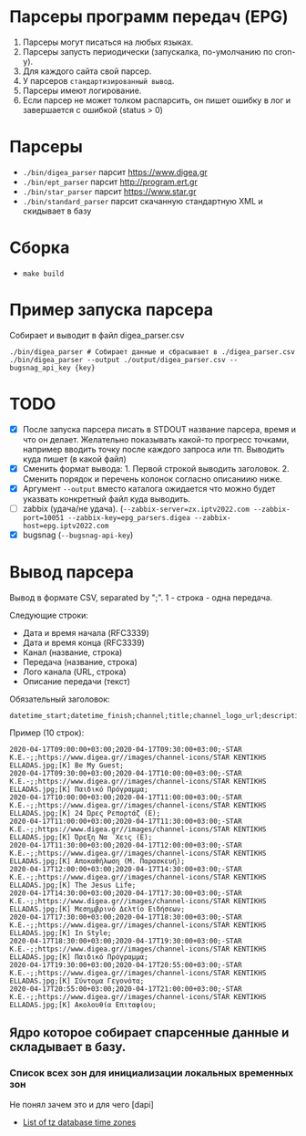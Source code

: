 # Парсеры программ передач (EPG)

1. Парсеры могут писаться на любых языках.
2. Парсеры запусть периодически (запускалка, по-умолчанию по cron-у).
3. Для каждого сайта свой парсер.
4. У парсеров `стандартизированный вывод`.
5. Парсеры имеют логирование.
6. Если парсер не может толком распарсить, он пишет ошибку в лог и завершается с ошибкой (status > 0)

# Парсеры

- `./bin/digea_parser` парсит https://www.digea.gr
- `./bin/ept_parser` парсит http://program.ert.gr
- `./bin/star_parser` парсит https://www.star.gr
- `./bin/standard_parser` парсит скачанную стандартную XML и скидывает в базу

# Сборка

- `make build`

# Пример запуска парсера

Собирает и выводит в файл digea_parser.csv

```
./bin/digea_parser # Собирает данные и сбрасывает в ./digea_parser.csv
./bin/digea_parser --output ./output/digea_parser.csv --bugsnag_api_key {key}
```

# TODO

* [x] После запуска парсера писать в STDOUT название парсера, время и что он
  делает. Желательно показывать какой-то прогресс точками, например вводить
  точку после каждого запроса или тп. Выводить куда пишет (в какой файл)
* [x] Сменить формат вывода: 1. Первой строкой выводить заголовок. 2. Сменить
  порядок и перечень колонок согласно описаниию ниже.
* [x] Аргумент `--output` вместо каталога ожидается что можно будет указвать
  конкретный файл куда выводить.
* [ ] zabbix (удача/не удача). (`--zabbix-server=zx.iptv2022.com --zabbix-port=10051 --zabbix-key=epg_parsers.digea --zabbix-host=epg.iptv2022.com`
* [x] bugsnag (`--bugsnag-api-key`)

# Вывод парсера

Вывод в формате CSV, separated by ";". 1 - строка - одна передача.

Следующие строки:

* Дата и время начала (RFC3339)
* Дата и время конца (RFC3339)
* Канал (название, строка)
* Передача (название, строка)
* Лого канала (URL, строка)
* Описание передачи (текст)

Обязательный заголовок:

```csv
datetime_start;datetime_finish;channel;title;channel_logo_url;description
```

Пример (10 строк):

```csv
2020-04-17T09:00:00+03:00;2020-04-17T09:30:00+03:00;-STAR K.E.-;;https://www.digea.gr//images/channel-icons/STAR KENTIKHS ELLADAS.jpg;[K] Be Μy Guest;
2020-04-17T09:30:00+03:00;2020-04-17T10:00:00+03:00;-STAR K.E.-;;https://www.digea.gr//images/channel-icons/STAR KENTIKHS ELLADAS.jpg;[K] Παιδικό Πρόγραμμα;
2020-04-17T10:00:00+03:00;2020-04-17T11:00:00+03:00;-STAR K.E.-;;https://www.digea.gr//images/channel-icons/STAR KENTIKHS ELLADAS.jpg;[K] 24 Ώρες Ρεπορτάζ (Ε);
2020-04-17T11:00:00+03:00;2020-04-17T11:30:00+03:00;-STAR K.E.-;;https://www.digea.gr//images/channel-icons/STAR KENTIKHS ELLADAS.jpg;[K] Όρεξη Να ΄Χεις (Ε);
2020-04-17T11:30:00+03:00;2020-04-17T12:00:00+03:00;-STAR K.E.-;;https://www.digea.gr//images/channel-icons/STAR KENTIKHS ELLADAS.jpg;[K] Αποκαθήλωση (Μ. Παρασκευή);
2020-04-17T12:00:00+03:00;2020-04-17T14:30:00+03:00;-STAR K.E.-;;https://www.digea.gr//images/channel-icons/STAR KENTIKHS ELLADAS.jpg;[K] The Jesus Life;
2020-04-17T14:30:00+03:00;2020-04-17T17:30:00+03:00;-STAR K.E.-;;https://www.digea.gr//images/channel-icons/STAR KENTIKHS ELLADAS.jpg;[K] Μεσημβρινό Δελτίο Ειδήσεων;
2020-04-17T17:30:00+03:00;2020-04-17T18:30:00+03:00;-STAR K.E.-;;https://www.digea.gr//images/channel-icons/STAR KENTIKHS ELLADAS.jpg;[K] In Style;
2020-04-17T18:30:00+03:00;2020-04-17T19:30:00+03:00;-STAR K.E.-;;https://www.digea.gr//images/channel-icons/STAR KENTIKHS ELLADAS.jpg;[K] Παιδικό Πρόγραμμα;
2020-04-17T19:30:00+03:00;2020-04-17T20:55:00+03:00;-STAR K.E.-;;https://www.digea.gr//images/channel-icons/STAR KENTIKHS ELLADAS.jpg;[K] Σύντομα Γεγονότα;
2020-04-17T20:55:00+03:00;2020-04-17T21:00:00+03:00;-STAR K.E.-;;https://www.digea.gr//images/channel-icons/STAR KENTIKHS ELLADAS.jpg;[K] Ακολουθία Επιταφίου;
```

## Ядро которое собирает спарсенные данные и складывает в базу.

### Список всех зон для инициализации локальных временных зон

Не понял зачем это и для чего [dapi]

- [List of tz database time zones](https://en.wikipedia.org/wiki/List_of_tz_database_time_zones)
